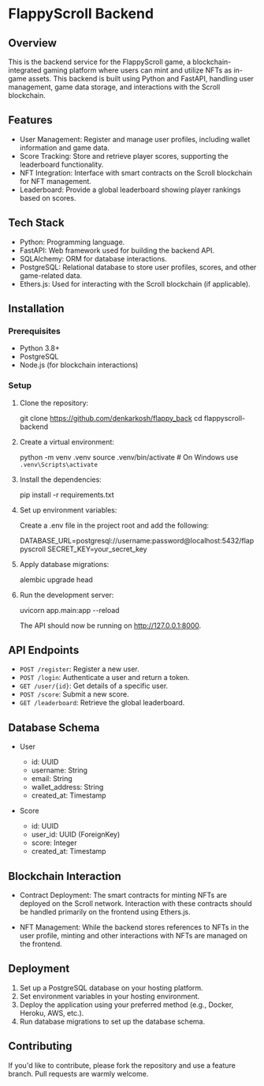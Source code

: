 # FlappyScroll Backend

## Overview

This is the backend service for the FlappyScroll game, a blockchain-integrated gaming platform where users can mint and utilize NFTs as in-game assets. This backend is built using Python and FastAPI, handling user management, game data storage, and interactions with the Scroll blockchain.

## Features

- User Management: Register and manage user profiles, including wallet information and game data.
- Score Tracking: Store and retrieve player scores, supporting the leaderboard functionality.
- NFT Integration: Interface with smart contracts on the Scroll blockchain for NFT management.
- Leaderboard: Provide a global leaderboard showing player rankings based on scores.

## Tech Stack

- Python: Programming language.
- FastAPI: Web framework used for building the backend API.
- SQLAlchemy: ORM for database interactions.
- PostgreSQL: Relational database to store user profiles, scores, and other game-related data.
- Ethers.js: Used for interacting with the Scroll blockchain (if applicable).

## Installation

### Prerequisites

- Python 3.8+
- PostgreSQL
- Node.js (for blockchain interactions)

### Setup

1. Clone the repository:

   
    git clone https://github.com/denkarkosh/flappy_back
    cd flappyscroll-backend
    
2. Create a virtual environment:

   
    python -m venv .venv
    source .venv/bin/activate  # On Windows use `.venv\Scripts\activate`
    
3. Install the dependencies:

   
    pip install -r requirements.txt
    
4. Set up environment variables:

    Create a .env file in the project root and add the following:

   
    DATABASE_URL=postgresql://username:password@localhost:5432/flappyscroll
    SECRET_KEY=your_secret_key
    
5. Apply database migrations:

   
    alembic upgrade head
    
6. Run the development server:

   
    uvicorn app.main:app --reload
    
    The API should now be running on http://127.0.0.1:8000.

## API Endpoints

- `POST /register`: Register a new user.
- `POST /login`: Authenticate a user and return a token.
- `GET /user/{id}`: Get details of a specific user.
- `POST /score`: Submit a new score.
- `GET /leaderboard`: Retrieve the global leaderboard.

## Database Schema

- User
  - id: UUID
  - username: String
  - email: String
  - wallet_address: String
  - created_at: Timestamp

- Score
  - id: UUID
  - user_id: UUID (ForeignKey)
  - score: Integer
  - created_at: Timestamp

## Blockchain Interaction

- Contract Deployment: The smart contracts for minting NFTs are deployed on the Scroll network. Interaction with these contracts should be handled primarily on the frontend using Ethers.js.

- NFT Management: While the backend stores references to NFTs in the user profile, minting and other interactions with NFTs are managed on the frontend.

## Deployment

1. Set up a PostgreSQL database on your hosting platform.
2. Set environment variables in your hosting environment.
3. Deploy the application using your preferred method (e.g., Docker, Heroku, AWS, etc.).
4. Run database migrations to set up the database schema.

## Contributing

If you'd like to contribute, please fork the repository and use a feature branch. Pull requests are warmly welcome.

